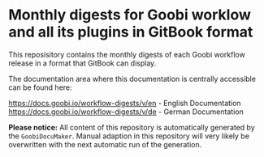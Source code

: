 # Monthly digests for Goobi worklow and all its plugins in GitBook format

This reposisitory contains the monthly digests of each Goobi workflow release in a format that GitBook can display. 

The documentation area where this documentation is centrally accessible can be found here:

https://docs.goobi.io/workflow-digests/v/en - English Documentation<br/>
https://docs.goobi.io/workflow-digests/v/de - German Documentation


**Please notice:**
All content of this repository is automatically generated by the `GoobiDocuMaker`. Manual adaption in this repository will very likely be overwritten with the next automatic run of the generation.
